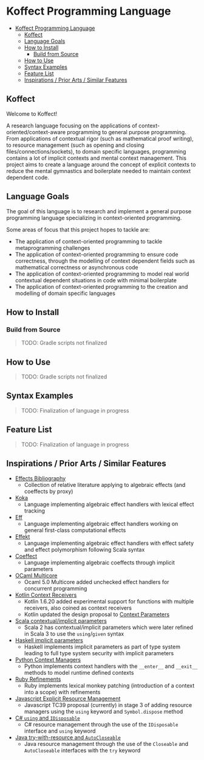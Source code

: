 # Koffect Programming Language

<!-- TOC -->
* [Koffect Programming Language](#koffect-programming-language)
  * [Koffect](#koffect)
  * [Language Goals](#language-goals)
  * [How to Install](#how-to-install)
    * [Build from Source](#build-from-source)
  * [How to Use](#how-to-use)
  * [Syntax Examples](#syntax-examples)
  * [Feature List](#feature-list)
  * [Inspirations / Prior Arts / Similar Features](#inspirations--prior-arts--similar-features)
<!-- TOC -->

## Koffect

Welcome to Koffect!

A research language focusing on the applications of context-oriented/context-aware programming
to general purpose programming. From applications of contextual rigor (such as mathematical proof writing), to resource
management (such as opening and closing files/connections/sockets), to domain specific languages, programming contains
a lot of implicit contexts and mental context management. This project aims to create a language around the concept of
explicit contexts to reduce the mental gymnastics and boilerplate needed to maintain context dependent code.

## Language Goals

The goal of this language is to research and implement a general purpose programming language specializing in
context-oriented programming.

Some areas of focus that this project hopes to tackle are:

- The application of context-oriented programming to tackle metaprogramming challenges
- The application of context-oriented programming to ensure code correctness, through the modelling of context dependent
  fields such as mathematical correctness or asynchronous code
- The application of context-oriented programming to model real world contextual dependent situations in code with
  minimal boilerplate
- The application of context-oriented programming to the creation and modelling of domain specific languages

## How to Install

### Build from Source

> TODO: Gradle scripts not finalized

## How to Use

> TODO: Gradle scripts not finalized

## Syntax Examples

> TODO: Finalization of language in progress

## Feature List

> TODO: Finalization of language in progress

## Inspirations / Prior Arts / Similar Features

- [Effects Bibliography](https://github.com/yallop/effects-bibliography)
    - Collection of relative literature applying to algebraic effects (and coeffects by proxy)
- [Koka](https://koka-lang.github.io/koka/doc/index.html)
    - Language implementing algebraic effect handlers with lexical effect tracking
- [Eff](https://www.eff-lang.org/)
    - Language implementing algebraic effect handlers working on general first-class computational effects
- [Effekt](https://effekt-lang.org/)
    - Language implementing algebraic effect handlers with effect safety and effect polymorphism following Scala syntax
- [Coeffect](https://tomasp.net/coeffects/)
    - Language implementing algebraic coeffects through implicit parameters
- [OCaml Multicore](https://github.com/ocaml/ocaml)
    - Ocaml 5.0 Multicore added unchecked effect handlers for concurrent programming
- [Kotlin Context Receivers](https://github.com/Kotlin/KEEP/blob/master/proposals/context-receivers.md)
    - Kotlin 1.6.20 added experimental support for functions with multiple receivers, also coined as context receivers
    - Kotlin updated the design proposal to [Context Parameters](https://github.com/Kotlin/KEEP/blob/context-parameters/proposals/context-parameters.md)
- [Scala contextual/implicit parameters](https://docs.scala-lang.org/tour/implicit-parameters.html)
    - Scala 2 has contextual/implicit parameters which were later refined in Scala 3 to use the `using`/`given` syntax
- [Haskell implicit parameters](https://ghc.gitlab.haskell.org/ghc/doc/users_guide/exts/implicit_parameters.html)
    - Haskell implements implicit parameters as part of type system leading to full type system security with implicit
      parameters
- [Python Context Managers](https://docs.python.org/3/reference/datamodel.html#context-managers)
    - Python implements context handlers with the `__enter__` and `__exit__` methods to model runtime defined contexts
- [Ruby Refinements](https://ruby-doc.org/core-3.1.0/Refinement.html)
    - Ruby implements lexical monkey patching (introduction of a context into a scope) with refinements
- [Javascript Explicit Resource Management](https://github.com/tc39/proposal-explicit-resource-management)
    - Javascript TC39 proposal (currently) in stage 3 of adding resource managers using the `using` keyword
      and `Symbol.dispose` method
- [C# `using` and `IDisposable`](https://learn.microsoft.com/en-us/dotnet/csharp/language-reference/statements/using)
    - C# resource management through the use of the `IDisposable` interface and `using` keyword
- [Java try-with-resource and `AutoCloseable`](https://docs.oracle.com/javase/tutorial/essential/exceptions/tryResourceClose.html)
    - Java resource management through the use of the `Closeable` and `AutoCloseable` interfaces with the `try` keyword